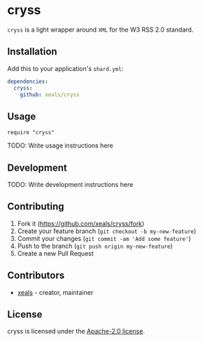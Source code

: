 # cryss

`cryss` is a light wrapper around `XML` for the W3 RSS 2.0 standard.

## Installation

Add this to your application's `shard.yml`:

```yaml
dependencies:
  cryss:
    github: xeals/cryss
```

## Usage

```crystal
require "cryss"
```

TODO: Write usage instructions here

## Development

TODO: Write development instructions here

## Contributing

1. Fork it (<https://github.com/xeals/cryss/fork>)
2. Create your feature branch (`git checkout -b my-new-feature`)
3. Commit your changes (`git commit -am 'Add some feature'`)
4. Push to the branch (`git push origin my-new-feature`)
5. Create a new Pull Request

## Contributors

- [xeals](https://github.com/xeals) - creator, maintainer

## License

cryss is licensed under the [Apache-2.0 license](LICENSE).
